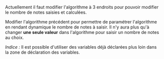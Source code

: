 Actuellement il faut modifier l'algorithme à 3 endroits pour pouvoir modifier le nombre de notes saisies et calculées.

Modifier l'algorithme précédent pour permettre de paramétrer l'algorithme en rendant dynamique le nombre de notes à saisir. Il n'y aura plus qu'à changer **une seule valeur** dans l'algorithme pour saisir un nombre de notes au choix.

*Indice :* Il est possible d'utiliser des variables déjà déclarées plus loin dans la zone de déclaration des variables.
